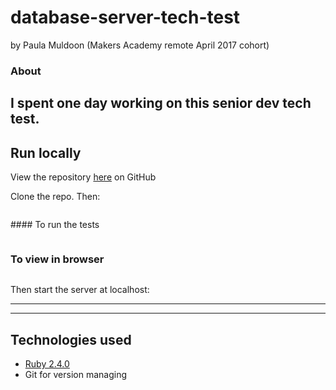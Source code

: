# database-server-tech-test
by Paula Muldoon (Makers Academy remote April 2017 cohort)

### About
I spent one day working on this senior dev tech test.
---

## Run locally
View the repository [here](https://github.com/pmuldoon86/database-server-tech-test) on GitHub

Clone the repo. Then:

```bash
```
#### To run the tests
```bash
```

### To view in browser
```bash
```
Then start the server at localhost:

---
---
## Technologies used

* [Ruby 2.4.0](https://www.ruby-lang.org/en/) 
* Git for version managing
